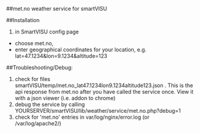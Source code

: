 ##met.no weather service for smartVISU

##Installation
1. in SmartVISU config page 
- choose met.no, 
- enter geographical coordinates for your location, e.g.  lat=47.1234&lon=9.1234&altitude=123


##Troubleshooting/Debug:
1. check for files smartVISU/temp/met.no_lat47.1234lon9.1234altitude123.json .
	This is the api response from met.no after you have called the service once. 
	View it with a json viewer (i.e. addon to chrome)
2. debug the service by calling YOURSERVER/smartVISU/lib/weather/service/met.no.php?debug=1
3. check for 'met.no' entries in var/log/nginx/error.log (or /var/log/apache2/)
